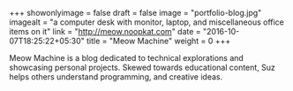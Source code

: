 +++
showonlyimage = false
draft = false
image = "portfolio-blog.jpg"
imagealt = "a computer desk with monitor, laptop, and miscellaneous office items on it"
link = "http://meow.noopkat.com"
date = "2016-10-07T18:25:22+05:30"
title = "Meow Machine"
weight = 0
+++

Meow Machine is a blog dedicated to technical explorations and showcasing personal projects. Skewed towards educational content, Suz helps others understand programming, and creative ideas.
